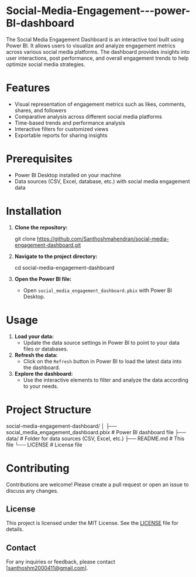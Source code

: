 # Social-Media-Engagement---power-BI-dashboard
The Social Media Engagement Dashboard is an interactive tool built using Power BI. It allows users to visualize and analyze engagement metrics across various social media platforms. The dashboard provides insights into user interactions, post performance, and overall engagement trends to help optimize social media strategies.

# Features
- Visual representation of engagement metrics such as likes, comments, shares, and followers
- Comparative analysis across different social media platforms
- Time-based trends and performance analysis
- Interactive filters for customized views
- Exportable reports for sharing insights

# Prerequisites
- Power BI Desktop installed on your machine
- Data sources (CSV, Excel, database, etc.) with social media engagement data

# Installation

1. **Clone the repository:**
   
    git clone https://github.com/Santhoshmahendran/social-media-engagement-dashboard.git
   
2. **Navigate to the project directory:**
    
    cd social-media-engagement-dashboard
   
3. **Open the Power BI file:**
    - Open `social_media_engagement_dashboard.pbix` with Power BI Desktop.

# Usage
1. **Load your data:**
    - Update the data source settings in Power BI to point to your data files or databases.
2. **Refresh the data:**
    - Click on the `Refresh` button in Power BI to load the latest data into the dashboard.
3. **Explore the dashboard:**
    - Use the interactive elements to filter and analyze the data according to your needs.

# Project Structure

social-media-engagement-dashboard/
│
├── social_media_engagement_dashboard.pbix   # Power BI dashboard file
├── data/                                    # Folder for data sources (CSV, Excel, etc.)
├── README.md                                # This file
└── LICENSE                                  # License file

# Contributing
Contributions are welcome! Please create a pull request or open an issue to discuss any changes.

## License
This project is licensed under the MIT License. See the [LICENSE](LICENSE) file for details.

## Contact
For any inquiries or feedback, please contact [santhoshm2000411@gmail.com].

